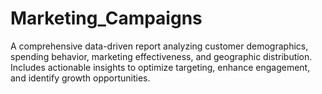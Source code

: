 # Marketing_Campaigns
A comprehensive data-driven report analyzing customer demographics, spending behavior, marketing effectiveness, and geographic distribution. Includes actionable insights to optimize targeting, enhance engagement, and identify growth opportunities.
